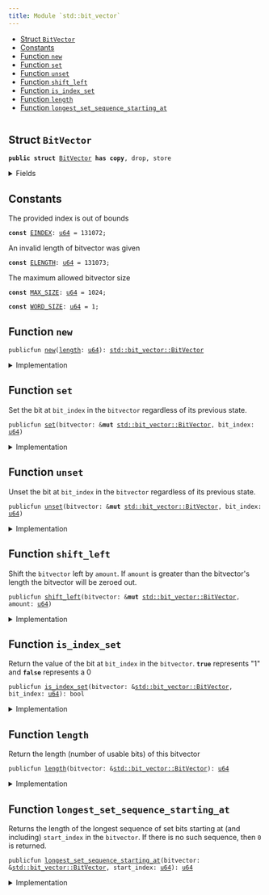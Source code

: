```yaml
---
title: Module `std::bit_vector`
---
```




-  [Struct `BitVector`](#std_bit_vector_BitVector)
-  [Constants](#@Constants_0)
-  [Function `new`](#std_bit_vector_new)
-  [Function `set`](#std_bit_vector_set)
-  [Function `unset`](#std_bit_vector_unset)
-  [Function `shift_left`](#std_bit_vector_shift_left)
-  [Function `is_index_set`](#std_bit_vector_is_index_set)
-  [Function `length`](#std_bit_vector_length)
-  [Function `longest_set_sequence_starting_at`](#std_bit_vector_longest_set_sequence_starting_at)


<pre><code></code></pre>



<a name="std_bit_vector_BitVector"></a>

## Struct `BitVector`



<pre><code><b>public</b> <b>struct</b> <a href="bit_vector.md#std_bit_vector_BitVector">BitVector</a> <b>has</b> <b>copy</b>, drop, store
</code></pre>



<details>
<summary>Fields</summary>


<dl>
<dt>
<code><a href="bit_vector.md#std_bit_vector_length">length</a>: <a href="u64.md#std_u64">u64</a></code>
</dt>
<dd>
</dd>
<dt>
<code>bit_field: <a href="vector.md#std_vector">vector</a>&lt;bool&gt;</code>
</dt>
<dd>
</dd>
</dl>


</details>

<a name="@Constants_0"></a>

## Constants


<a name="std_bit_vector_EINDEX"></a>

The provided index is out of bounds


<pre><code><b>const</b> <a href="bit_vector.md#std_bit_vector_EINDEX">EINDEX</a>: <a href="u64.md#std_u64">u64</a> = 131072;
</code></pre>



<a name="std_bit_vector_ELENGTH"></a>

An invalid length of bitvector was given


<pre><code><b>const</b> <a href="bit_vector.md#std_bit_vector_ELENGTH">ELENGTH</a>: <a href="u64.md#std_u64">u64</a> = 131073;
</code></pre>



<a name="std_bit_vector_MAX_SIZE"></a>

The maximum allowed bitvector size


<pre><code><b>const</b> <a href="bit_vector.md#std_bit_vector_MAX_SIZE">MAX_SIZE</a>: <a href="u64.md#std_u64">u64</a> = 1024;
</code></pre>



<a name="std_bit_vector_WORD_SIZE"></a>



<pre><code><b>const</b> <a href="bit_vector.md#std_bit_vector_WORD_SIZE">WORD_SIZE</a>: <a href="u64.md#std_u64">u64</a> = 1;
</code></pre>



<a name="std_bit_vector_new"></a>

## Function `new`



<pre><code>publicfun <a href="bit_vector.md#std_bit_vector_new">new</a>(<a href="bit_vector.md#std_bit_vector_length">length</a>: <a href="u64.md#std_u64">u64</a>): <a href="bit_vector.md#std_bit_vector_BitVector">std::bit_vector::BitVector</a>
</code></pre>



<details>
<summary>Implementation</summary>


<pre><code><b>public</b> <b>fun</b> <a href="bit_vector.md#std_bit_vector_new">new</a>(<a href="bit_vector.md#std_bit_vector_length">length</a>: <a href="u64.md#std_u64">u64</a>): <a href="bit_vector.md#std_bit_vector_BitVector">BitVector</a> {
    <b>assert</b>!(<a href="bit_vector.md#std_bit_vector_length">length</a> &gt; 0, <a href="bit_vector.md#std_bit_vector_ELENGTH">ELENGTH</a>);
    <b>assert</b>!(<a href="bit_vector.md#std_bit_vector_length">length</a> &lt; <a href="bit_vector.md#std_bit_vector_MAX_SIZE">MAX_SIZE</a>, <a href="bit_vector.md#std_bit_vector_ELENGTH">ELENGTH</a>);
    <b>let</b> <b>mut</b> counter = 0;
    <b>let</b> <b>mut</b> bit_field = <a href="vector.md#std_vector_empty">vector::empty</a>();
    <b>while</b> (counter &lt; <a href="bit_vector.md#std_bit_vector_length">length</a>) {
        bit_field.push_back(<b>false</b>);
        counter = counter + 1;
    };
    <a href="bit_vector.md#std_bit_vector_BitVector">BitVector</a> {
        <a href="bit_vector.md#std_bit_vector_length">length</a>,
        bit_field,
    }
}
</code></pre>



</details>

<a name="std_bit_vector_set"></a>

## Function `set`

Set the bit at <code>bit_index</code> in the <code>bitvector</code> regardless of its previous state.


<pre><code>publicfun <a href="bit_vector.md#std_bit_vector_set">set</a>(bitvector: &<b>mut</b> <a href="bit_vector.md#std_bit_vector_BitVector">std::bit_vector::BitVector</a>, bit_index: <a href="u64.md#std_u64">u64</a>)
</code></pre>



<details>
<summary>Implementation</summary>


<pre><code><b>public</b> <b>fun</b> <a href="bit_vector.md#std_bit_vector_set">set</a>(bitvector: &<b>mut</b> <a href="bit_vector.md#std_bit_vector_BitVector">BitVector</a>, bit_index: <a href="u64.md#std_u64">u64</a>) {
    <b>assert</b>!(bit_index &lt; bitvector.bit_field.<a href="bit_vector.md#std_bit_vector_length">length</a>(), <a href="bit_vector.md#std_bit_vector_EINDEX">EINDEX</a>);
    <b>let</b> x = &<b>mut</b> bitvector.bit_field[bit_index];
    *x = <b>true</b>;
}
</code></pre>



</details>

<a name="std_bit_vector_unset"></a>

## Function `unset`

Unset the bit at <code>bit_index</code> in the <code>bitvector</code> regardless of its previous state.


<pre><code>publicfun <a href="bit_vector.md#std_bit_vector_unset">unset</a>(bitvector: &<b>mut</b> <a href="bit_vector.md#std_bit_vector_BitVector">std::bit_vector::BitVector</a>, bit_index: <a href="u64.md#std_u64">u64</a>)
</code></pre>



<details>
<summary>Implementation</summary>


<pre><code><b>public</b> <b>fun</b> <a href="bit_vector.md#std_bit_vector_unset">unset</a>(bitvector: &<b>mut</b> <a href="bit_vector.md#std_bit_vector_BitVector">BitVector</a>, bit_index: <a href="u64.md#std_u64">u64</a>) {
    <b>assert</b>!(bit_index &lt; bitvector.bit_field.<a href="bit_vector.md#std_bit_vector_length">length</a>(), <a href="bit_vector.md#std_bit_vector_EINDEX">EINDEX</a>);
    <b>let</b> x = &<b>mut</b> bitvector.bit_field[bit_index];
    *x = <b>false</b>;
}
</code></pre>



</details>

<a name="std_bit_vector_shift_left"></a>

## Function `shift_left`

Shift the <code>bitvector</code> left by <code>amount</code>. If <code>amount</code> is greater than the
bitvector's length the bitvector will be zeroed out.


<pre><code>publicfun <a href="bit_vector.md#std_bit_vector_shift_left">shift_left</a>(bitvector: &<b>mut</b> <a href="bit_vector.md#std_bit_vector_BitVector">std::bit_vector::BitVector</a>, amount: <a href="u64.md#std_u64">u64</a>)
</code></pre>



<details>
<summary>Implementation</summary>


<pre><code><b>public</b> <b>fun</b> <a href="bit_vector.md#std_bit_vector_shift_left">shift_left</a>(bitvector: &<b>mut</b> <a href="bit_vector.md#std_bit_vector_BitVector">BitVector</a>, amount: <a href="u64.md#std_u64">u64</a>) {
    <b>if</b> (amount &gt;= bitvector.<a href="bit_vector.md#std_bit_vector_length">length</a>) {
        <b>let</b> len = bitvector.bit_field.<a href="bit_vector.md#std_bit_vector_length">length</a>();
        <b>let</b> <b>mut</b> i = 0;
        <b>while</b> (i &lt; len) {
            <b>let</b> elem = &<b>mut</b> bitvector.bit_field[i];
            *elem = <b>false</b>;
            i = i + 1;
        };
    } <b>else</b> {
        <b>let</b> <b>mut</b> i = amount;
        <b>while</b> (i &lt; bitvector.<a href="bit_vector.md#std_bit_vector_length">length</a>) {
            <b>if</b> (bitvector.<a href="bit_vector.md#std_bit_vector_is_index_set">is_index_set</a>(i)) bitvector.<a href="bit_vector.md#std_bit_vector_set">set</a>(i - amount)
            <b>else</b> bitvector.<a href="bit_vector.md#std_bit_vector_unset">unset</a>(i - amount);
            i = i + 1;
        };
        i = bitvector.<a href="bit_vector.md#std_bit_vector_length">length</a> - amount;
        <b>while</b> (i &lt; bitvector.<a href="bit_vector.md#std_bit_vector_length">length</a>) {
            <a href="bit_vector.md#std_bit_vector_unset">unset</a>(bitvector, i);
            i = i + 1;
        };
    }
}
</code></pre>



</details>

<a name="std_bit_vector_is_index_set"></a>

## Function `is_index_set`

Return the value of the bit at <code>bit_index</code> in the <code>bitvector</code>. <code><b>true</b></code>
represents "1" and <code><b>false</b></code> represents a 0


<pre><code>publicfun <a href="bit_vector.md#std_bit_vector_is_index_set">is_index_set</a>(bitvector: &<a href="bit_vector.md#std_bit_vector_BitVector">std::bit_vector::BitVector</a>, bit_index: <a href="u64.md#std_u64">u64</a>): bool
</code></pre>



<details>
<summary>Implementation</summary>


<pre><code><b>public</b> <b>fun</b> <a href="bit_vector.md#std_bit_vector_is_index_set">is_index_set</a>(bitvector: &<a href="bit_vector.md#std_bit_vector_BitVector">BitVector</a>, bit_index: <a href="u64.md#std_u64">u64</a>): bool {
    <b>assert</b>!(bit_index &lt; bitvector.bit_field.<a href="bit_vector.md#std_bit_vector_length">length</a>(), <a href="bit_vector.md#std_bit_vector_EINDEX">EINDEX</a>);
    bitvector.bit_field[bit_index]
}
</code></pre>



</details>

<a name="std_bit_vector_length"></a>

## Function `length`

Return the length (number of usable bits) of this bitvector


<pre><code>publicfun <a href="bit_vector.md#std_bit_vector_length">length</a>(bitvector: &<a href="bit_vector.md#std_bit_vector_BitVector">std::bit_vector::BitVector</a>): <a href="u64.md#std_u64">u64</a>
</code></pre>



<details>
<summary>Implementation</summary>


<pre><code><b>public</b> <b>fun</b> <a href="bit_vector.md#std_bit_vector_length">length</a>(bitvector: &<a href="bit_vector.md#std_bit_vector_BitVector">BitVector</a>): <a href="u64.md#std_u64">u64</a> {
    bitvector.bit_field.<a href="bit_vector.md#std_bit_vector_length">length</a>()
}
</code></pre>



</details>

<a name="std_bit_vector_longest_set_sequence_starting_at"></a>

## Function `longest_set_sequence_starting_at`

Returns the length of the longest sequence of set bits starting at (and
including) <code>start_index</code> in the <code>bitvector</code>. If there is no such
sequence, then <code>0</code> is returned.


<pre><code>publicfun <a href="bit_vector.md#std_bit_vector_longest_set_sequence_starting_at">longest_set_sequence_starting_at</a>(bitvector: &<a href="bit_vector.md#std_bit_vector_BitVector">std::bit_vector::BitVector</a>, start_index: <a href="u64.md#std_u64">u64</a>): <a href="u64.md#std_u64">u64</a>
</code></pre>



<details>
<summary>Implementation</summary>


<pre><code><b>public</b> <b>fun</b> <a href="bit_vector.md#std_bit_vector_longest_set_sequence_starting_at">longest_set_sequence_starting_at</a>(bitvector: &<a href="bit_vector.md#std_bit_vector_BitVector">BitVector</a>, start_index: <a href="u64.md#std_u64">u64</a>): <a href="u64.md#std_u64">u64</a> {
    <b>assert</b>!(start_index &lt; bitvector.<a href="bit_vector.md#std_bit_vector_length">length</a>, <a href="bit_vector.md#std_bit_vector_EINDEX">EINDEX</a>);
    <b>let</b> <b>mut</b> index = start_index;
    // Find the greatest index in the <a href="vector.md#std_vector">vector</a> such that all indices less than it are <a href="bit_vector.md#std_bit_vector_set">set</a>.
    <b>while</b> (index &lt; bitvector.<a href="bit_vector.md#std_bit_vector_length">length</a>) {
        <b>if</b> (!bitvector.<a href="bit_vector.md#std_bit_vector_is_index_set">is_index_set</a>(index)) <b>break</b>;
        index = index + 1;
    };
    index - start_index
}
</code></pre>



</details>
